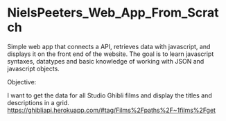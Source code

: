 # NielsPeeters_Web_App_From_Scratch
 Simple web app that connects a API, retrieves data with javascript, and displays it on the front end of the website. The goal is to learn javascript syntaxes, datatypes and basic knowledge of working with JSON and javascript objects.

Objective:

I want to get the data for all Studio Ghibli films and display the titles and descriptions in a grid. 
https://ghibliapi.herokuapp.com/#tag/Films%2Fpaths%2F~1films%2Fget
